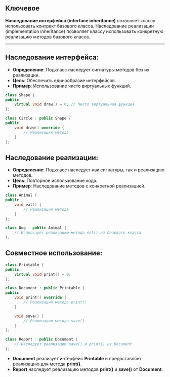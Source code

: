 ## Ключевое

**Наследование интерфейса (interface inheritance)** позволяет классу использовать контракт базового класса. Наследование реализации (implementation inheritance) позволяет классу использовать конкретную реализацию методов базового класса.

---

## Наследование интерфейса:

- **Определение**: Подкласс наследует сигнатуры методов без их реализации.
- **Цель**: Обеспечить единообразие интерфейсов.
- **Пример**: Использование чисто виртуальных функций.

```cpp
class Shape {
public:
    virtual void draw() = 0; // Чисто виртуальная функция
};

class Circle : public Shape {
public:
    void draw() override {
        // Реализация метода
    }
};
```

## Наследование реализации:

- **Определение**: Подкласс наследует как сигнатуры, так и реализацию методов.
- **Цель**: Повторное использование кода.
- **Пример**: Наследование методов с конкретной реализацией.

```cpp
class Animal {
public:
    void eat() {
        // Реализация метода
    }
};

class Dog : public Animal {
    // Использует реализацию метода eat() из базового класса
};
```

## Совместное использование:

```cpp
class Printable {
public:
    virtual void print() = 0;
};

class Document : public Printable {
public:
    void print() override {
        // Реализация метода print()
    }

    void save() {
        // Реализация метода save()
    }
};

class Report : public Document {
    // Наследует реализацию save() и print() из Document
};
```

- **Document** реализует интерфейс **Printable** и предоставляет реализацию для метода **print()**.
- **Report** наследует реализацию методов **print()** и **save()** от **Document**.
